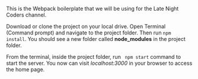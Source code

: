 This is the Webpack boilerplate that we will be using for the Late Night Coders channel. 

Download or clone the project on your local drive. Open Terminal (Command prompt) and navigate to the project folder. Then run ```npm install```. You should see a new folder called **node_modules** in the project folder.

From the terminal, inside the project folder, run ``` npm start``` command to start the server. You now can visit *localhost:3000* in your browser to access the home page.